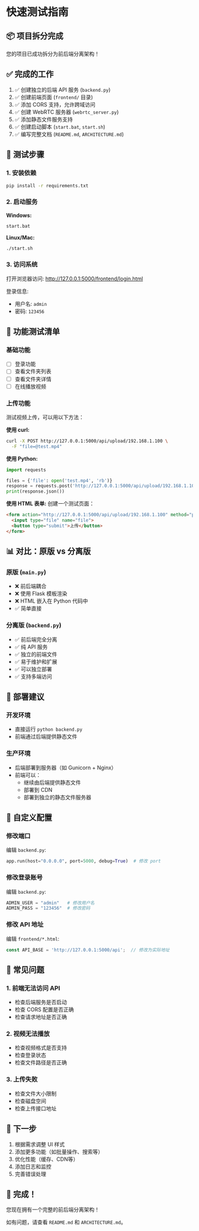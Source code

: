 # 快速测试指南

## 📦 项目拆分完成

您的项目已成功拆分为前后端分离架构！

## ✅ 完成的工作

1. ✅ 创建独立的后端 API 服务 (`backend.py`)
2. ✅ 创建前端页面 (`frontend/` 目录)
3. ✅ 添加 CORS 支持，允许跨域访问
4. ✅ 创建 WebRTC 服务器 (`webrtc_server.py`)
5. ✅ 添加静态文件服务支持
6. ✅ 创建启动脚本 (`start.bat`, `start.sh`)
7. ✅ 编写完整文档 (`README.md`, `ARCHITECTURE.md`)

## 🧪 测试步骤

### 1. 安装依赖

```bash
pip install -r requirements.txt
```

### 2. 启动服务

**Windows:**
```bash
start.bat
```

**Linux/Mac:**
```bash
./start.sh
```

### 3. 访问系统

打开浏览器访问: http://127.0.0.1:5000/frontend/login.html

登录信息:
- 用户名: `admin`
- 密码: `123456`

## 🎯 功能测试清单

### 基础功能
- [ ] 登录功能
- [ ] 查看文件夹列表
- [ ] 查看文件夹详情
- [ ] 在线播放视频

### 上传功能
测试视频上传，可以用以下方法：

**使用 curl:**
```bash
curl -X POST http://127.0.0.1:5000/api/upload/192.168.1.100 \
  -F "file=@test.mp4"
```

**使用 Python:**
```python
import requests

files = {'file': open('test.mp4', 'rb')}
response = requests.post('http://127.0.0.1:5000/api/upload/192.168.1.100', files=files)
print(response.json())
```

**使用 HTML 表单:**
创建一个测试页面：

```html
<form action="http://127.0.0.1:5000/api/upload/192.168.1.100" method="post" enctype="multipart/form-data">
  <input type="file" name="file">
  <button type="submit">上传</button>
</form>
```

## 📊 对比：原版 vs 分离版

### 原版 (`main.py`)
- ❌ 前后端耦合
- ❌ 使用 Flask 模板渲染
- ❌ HTML 嵌入在 Python 代码中
- ✅ 简单直接

### 分离版 (`backend.py`)
- ✅ 前后端完全分离
- ✅ 纯 API 服务
- ✅ 独立的前端文件
- ✅ 易于维护和扩展
- ✅ 可以独立部署
- ✅ 支持多端访问

## 🚀 部署建议

### 开发环境
- 直接运行 `python backend.py`
- 前端通过后端提供静态文件

### 生产环境
- 后端部署到服务器（如 Gunicorn + Nginx）
- 前端可以：
  - 继续由后端提供静态文件
  - 部署到 CDN
  - 部署到独立的静态文件服务器

## 🔧 自定义配置

### 修改端口
编辑 `backend.py`:

```python
app.run(host="0.0.0.0", port=5000, debug=True)  # 修改 port
```

### 修改登录账号
编辑 `backend.py`:

```python
ADMIN_USER = "admin"   # 修改用户名
ADMIN_PASS = "123456"  # 修改密码
```

### 修改 API 地址
编辑 `frontend/*.html`:

```javascript
const API_BASE = 'http://127.0.0.1:5000/api';  // 修改为实际地址
```

## 🐛 常见问题

### 1. 前端无法访问 API
- 检查后端服务是否启动
- 检查 CORS 配置是否正确
- 检查请求地址是否正确

### 2. 视频无法播放
- 检查视频格式是否支持
- 检查登录状态
- 检查文件路径是否正确

### 3. 上传失败
- 检查文件大小限制
- 检查磁盘空间
- 检查上传接口地址

## 📝 下一步

1. 根据需求调整 UI 样式
2. 添加更多功能（如批量操作、搜索等）
3. 优化性能（缓存、CDN等）
4. 添加日志和监控
5. 完善错误处理

## 🎉 完成！

您现在拥有一个完整的前后端分离架构！

如有问题，请查看 `README.md` 和 `ARCHITECTURE.md`。

